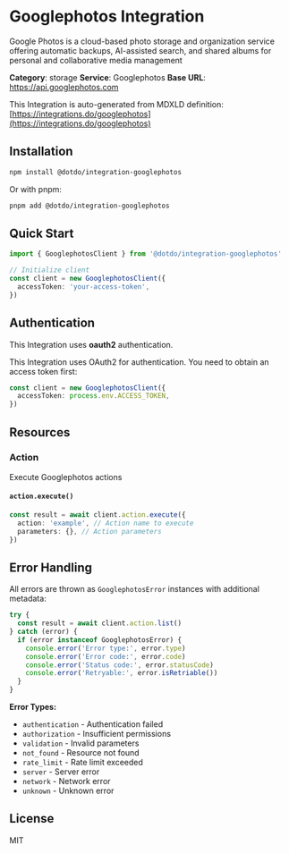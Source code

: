 # Googlephotos Integration

Google Photos is a cloud-based photo storage and organization service offering automatic backups, AI-assisted search, and shared albums for personal and collaborative media management

**Category**: storage
**Service**: Googlephotos
**Base URL**: https://api.googlephotos.com

This Integration is auto-generated from MDXLD definition: [https://integrations.do/googlephotos](https://integrations.do/googlephotos)

## Installation

```bash
npm install @dotdo/integration-googlephotos
```

Or with pnpm:

```bash
pnpm add @dotdo/integration-googlephotos
```

## Quick Start

```typescript
import { GooglephotosClient } from '@dotdo/integration-googlephotos'

// Initialize client
const client = new GooglephotosClient({
  accessToken: 'your-access-token',
})
```

## Authentication

This Integration uses **oauth2** authentication.

This Integration uses OAuth2 for authentication. You need to obtain an access token first:

```typescript
const client = new GooglephotosClient({
  accessToken: process.env.ACCESS_TOKEN,
})
```

## Resources

### Action

Execute Googlephotos actions

#### `action.execute()`

```typescript
const result = await client.action.execute({
  action: 'example', // Action name to execute
  parameters: {}, // Action parameters
})
```

## Error Handling

All errors are thrown as `GooglephotosError` instances with additional metadata:

```typescript
try {
  const result = await client.action.list()
} catch (error) {
  if (error instanceof GooglephotosError) {
    console.error('Error type:', error.type)
    console.error('Error code:', error.code)
    console.error('Status code:', error.statusCode)
    console.error('Retryable:', error.isRetriable())
  }
}
```

**Error Types:**

- `authentication` - Authentication failed
- `authorization` - Insufficient permissions
- `validation` - Invalid parameters
- `not_found` - Resource not found
- `rate_limit` - Rate limit exceeded
- `server` - Server error
- `network` - Network error
- `unknown` - Unknown error

## License

MIT
